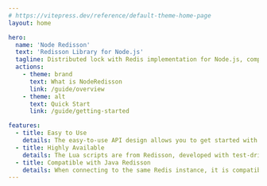 ```yaml
---
# https://vitepress.dev/reference/default-theme-home-page
layout: home

hero:
  name: 'Node Redisson'
  text: 'Redisson Library for Node.js'
  tagline: Distributed lock with Redis implementation for Node.js, compatible with Java Redisson.
  actions:
    - theme: brand
      text: What is NodeRedisson
      link: /guide/overview
    - theme: alt
      text: Quick Start
      link: /guide/getting-started

features:
  - title: Easy to Use
    details: The easy-to-use API design allows you to get started with NodeRedisson in 3 minutes.
  - title: Highly Available
    details: The Lua scripts are from Redisson, developed with test-driven, and have a unit test coverage of over 95%.
  - title: Compatible with Java Redisson
    details: When connecting to the same Redis instance, it is compatible with the distributed locks of Java Redisson.
---
```

